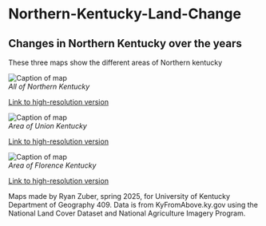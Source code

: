 # Northern-Kentucky-Land-Change

## Changes in Northern Kentucky over the years

These three maps show the different areas of Northern kentucky

![Caption of map]([Northern_Kentucky2.jpg](https://github.com/Zuber223/Northern-Kentucky-Land-Change/blob/main/Northern%20Kentucky2.jpg))  
_All of Northern Kentucky_

[Link to high-resolution version](Northern_Kentucky2.pdf)

![Caption of map](NorthernKentucky1.jpg)  
_Area of Union Kentucky_

[Link to high-resolution version](NorthernKentucky1.pdf)

![Caption of map](NorthernKentucky3.jpg)  
_Area of Florence Kentucky_

[Link to high-resolution version](NorthernKentucky3.pdf)

Maps made by Ryan Zuber, spring 2025, for University of Kentucky Department of Geography 409. Data is from KyFromAbove.ky.gov using the National Land Cover Dataset and National Agriculture Imagery Program.

